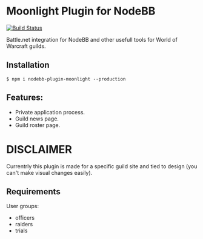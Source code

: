 # Moonlight Plugin for NodeBB

[![Build Status](https://travis-ci.org/WhateverSkynet/nodebb-plugin-moonlight.svg?branch=master)](https://travis-ci.org/WhateverSkynet/nodebb-plugin-moonlight)

Battle.net integration for NodeBB and other usefull tools for World of Warcraft guilds.

## Installation

    $ npm i nodebb-plugin-moonlight --production

## Features:

- Private application process.
- Guild news page.
- Guild roster page.

# DISCLAIMER

Currentrly this plugin is made for a specific guild site and tied to design (you can't make visual changes easily).

## Requirements

User groups:
- officers
- raiders
- trials
